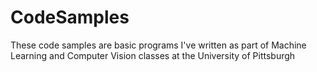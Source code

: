 # CodeSamples
These code samples are basic programs I've written as part of Machine Learning and Computer Vision classes at the University of Pittsburgh 
